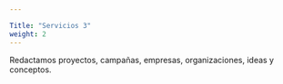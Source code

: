 ```yaml
---

Title: "Servicios 3"
weight: 2
---
```

Redactamos proyectos, 
campañas, empresas, 
organizaciones, ideas 
y conceptos.